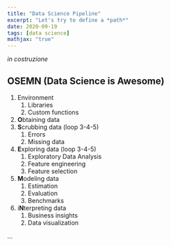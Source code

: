 ```yaml
---
title: "Data Science Pipeline"
excerpt: "Let's try to define a *path*"
date: 2020-09-19
tags: [data science]
mathjax: "true"
---
```


*in costruzione*

## OSEMN (Data Science is Awesome)
1. Environment
    1. Libraries
    2. Custom functions
2. **O**btaining data
3. **S**crubbing data (loop 3-4-5)
    1. Errors
    2. Missing data
4. **E**xploring data (loop 3-4-5)
    1. Exploratory Data Analysis
    2. Feature engineering
    3. Feature selection
5. **M**odeling data
    1. Estimation
    2. Evaluation
    3. Benchmarks
6. i**N**terpreting data
    1. Business insights
    2. Data visualization



...


